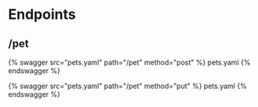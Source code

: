 # Endpoints

## /pet

{% swagger src="pets.yaml" path="/pet" method="post" %} pets.yaml {% endswagger %}

{% swagger src="pets.yaml" path="/pet" method="put" %} pets.yaml {% endswagger %}

